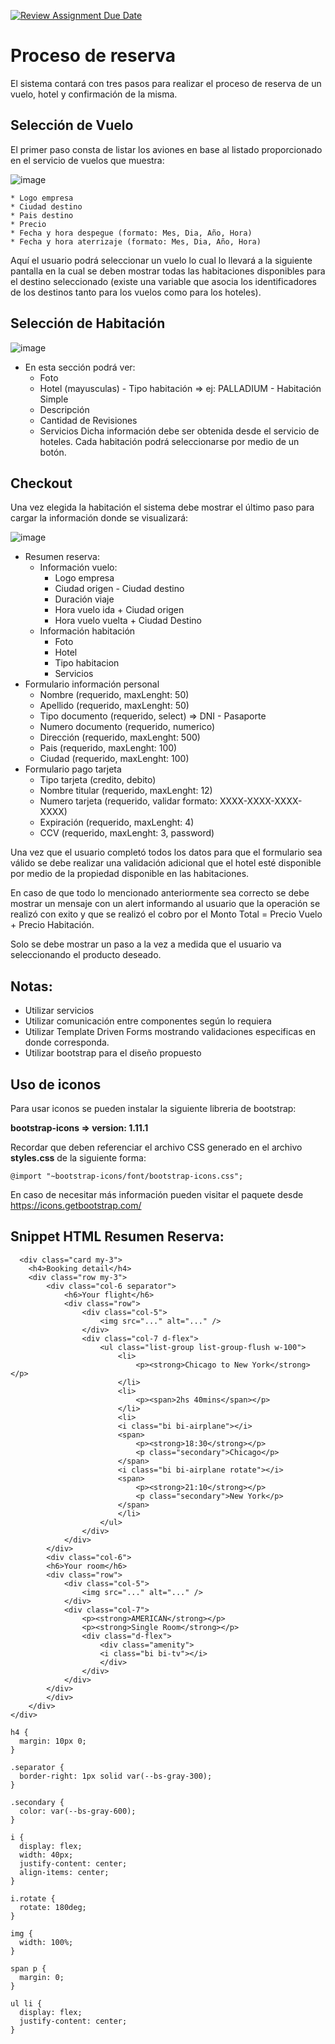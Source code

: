 [![Review Assignment Due Date](https://classroom.github.com/assets/deadline-readme-button-24ddc0f5d75046c5622901739e7c5dd533143b0c8e959d652212380cedb1ea36.svg)](https://classroom.github.com/a/zN69KJW4)
# Proceso de reserva

El sistema contará con tres pasos para realizar el proceso de reserva de un vuelo, hotel y confirmación de la misma.

## Selección de Vuelo

El primer paso consta de listar los aviones en base al listado proporcionado en el servicio de vuelos que muestra:

![image](https://github.com/forstarwars/booking-process/assets/146455539/6e4091f2-9733-44f5-9174-b97ef311e398)


    * Logo empresa
    * Ciudad destino
    * Pais destino
    * Precio
    * Fecha y hora despegue (formato: Mes, Dia, Año, Hora)
    * Fecha y hora aterrizaje (formato: Mes, Dia, Año, Hora)

Aquí el usuario podrá seleccionar un vuelo lo cual lo llevará a la siguiente pantalla en la cual se deben mostrar todas las habitaciones disponibles para el destino seleccionado (existe una variable que asocia los identificadores de los destinos tanto para los vuelos como para los hoteles).

## Selección de Habitación

![image](https://github.com/forstarwars/booking-process/assets/146455539/ff1c0bb5-1074-4b48-8522-c34c0d953d69)


- En esta sección podrá ver:
    * Foto
    * Hotel (mayusculas) - Tipo habitación => ej: PALLADIUM - Habitación Simple
    * Descripción
    * Cantidad de Revisiones
    * Servicios
Dicha información debe ser obtenida desde el servicio de hoteles. Cada habitación podrá seleccionarse por medio de un botón.

## Checkout
Una vez elegida la habitación el sistema debe mostrar el último paso para cargar la información donde se visualizará:

![image](https://github.com/forstarwars/booking-process/assets/146455539/dee531c3-f9c4-4c47-ab90-53963de7b055)

  * Resumen reserva:
    - Información vuelo:
      * Logo empresa
      * Ciudad origen - Ciudad destino
      * Duración viaje
      * Hora vuelo ida + Ciudad origen
      * Hora vuelo vuelta + Ciudad Destino
    - Información habitación
      * Foto
      * Hotel
      * Tipo habitacion
      * Servicios
  * Formulario información personal
    - Nombre (requerido, maxLenght: 50)
    - Apellido (requerido, maxLenght: 50)
    - Tipo documento (requerido, select)
        => DNI - Pasaporte 
    - Numero documento (requerido, numerico)
    - Dirección (requerido, maxLenght: 500)
    - Pais (requerido, maxLenght: 100)
    - Ciudad (requerido, maxLenght: 100)
  * Formulario pago tarjeta
    - Tipo tarjeta (credito, debito)
    - Nombre titular (requerido, maxLenght: 12)
    - Numero tarjeta (requerido, validar formato: XXXX-XXXX-XXXX-XXXX)
    - Expiración (requerido, maxLenght: 4)
    - CCV (requerido, maxLenght: 3, password)

Una vez que el usuario completó todos los datos para que el formulario sea válido se debe realizar una validación adicional que el hotel esté disponible por medio de la propiedad disponible en las habitaciones.

En caso de que todo lo mencionado anteriormente sea correcto se debe mostrar un mensaje con un alert informando al usuario que la operación se realizó con exito y que se realizó el cobro por el Monto Total = Precio Vuelo + Precio Habitación.

Solo se debe mostrar un paso a la vez a medida que el usuario va seleccionando el producto deseado.

## Notas:
  - Utilizar servicios
  - Utilizar comunicación entre componentes según lo requiera
  - Utilizar Template Driven Forms mostrando validaciones especificas en donde corresponda.
  - Utilizar bootstrap para el diseño propuesto

## Uso de iconos
Para usar iconos se pueden instalar la siguiente libreria de bootstrap:

**bootstrap-icons => version: 1.11.1**

Recordar que deben referenciar el archivo CSS generado en el archivo **styles.css** de la siguiente forma:

<code>@import "~bootstrap-icons/font/bootstrap-icons.css";</code>

En caso de necesitar más información pueden visitar el paquete desde https://icons.getbootstrap.com/

## Snippet HTML Resumen Reserva:

```
  <div class="card my-3">
    <h4>Booking detail</h4>
    <div class="row my-3">
        <div class="col-6 separator">
            <h6>Your flight</h6>
            <div class="row">
                <div class="col-5">
                    <img src="..." alt="..." />
                </div>
                <div class="col-7 d-flex">
                    <ul class="list-group list-group-flush w-100">
                        <li>
                            <p><strong>Chicago to New York</strong></p>
                        </li>
                        <li>
                            <p><span>2hs 40mins</span></p>
                        </li>
                        <li>
                        <i class="bi bi-airplane"></i>
                        <span>
                            <p><strong>18:30</strong></p>
                            <p class="secondary">Chicago</p>
                        </span>
                        <i class="bi bi-airplane rotate"></i>
                        <span>
                            <p><strong>21:10</strong></p>
                            <p class="secondary">New York</p>
                        </span>
                        </li>
                    </ul>
                </div>
            </div>
        </div>
        <div class="col-6">
        <h6>Your room</h6>
        <div class="row">
            <div class="col-5">
                <img src="..." alt="..." />
            </div>
            <div class="col-7">
                <p><strong>AMERICAN</strong></p>
                <p><strong>Single Room</strong></p>
                <div class="d-flex">
                    <div class="amenity">
                    <i class="bi bi-tv"></i>
                    </div>
                </div>
            </div>
        </div>
        </div>
    </div>
</div>
```

```
h4 {
  margin: 10px 0;
}

.separator {
  border-right: 1px solid var(--bs-gray-300);
}

.secondary {
  color: var(--bs-gray-600);
}

i {
  display: flex;
  width: 40px;
  justify-content: center;
  align-items: center;
}

i.rotate {
  rotate: 180deg;
}

img {
  width: 100%;
}

span p {
  margin: 0;
}

ul li {
  display: flex;
  justify-content: center;
}
```
